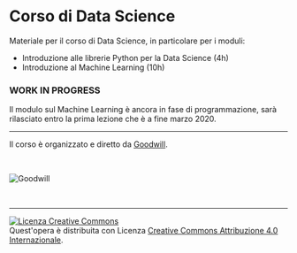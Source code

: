 # Corso di Data Science
Materiale per il corso di Data Science, in particolare per i moduli:

* Introduzione alle librerie Python per la Data Science (4h)
* Introduzione al Machine Learning (10h)

### WORK IN PROGRESS

Il modulo sul Machine Learning è ancora in fase di programmazione, sarà rilasciato entro la prima lezione che è a fine marzo 2020.

---
Il corso è organizzato e diretto da [Goodwill](https://www.goodwillteam.it/).

<br>

![Goodwill](https://www.goodwillteam.it/wp-content/uploads/2017/09/Logo-Goodwill-Cosenza.png)

<br>

---

<a rel="license" href="http://creativecommons.org/licenses/by/4.0/"><img alt="Licenza Creative Commons" style="border-width:0" src="https://i.creativecommons.org/l/by/4.0/88x31.png" /></a><br />Quest'opera è distribuita con Licenza <a rel="license" href="http://creativecommons.org/licenses/by/4.0/">Creative Commons Attribuzione 4.0 Internazionale</a>.
